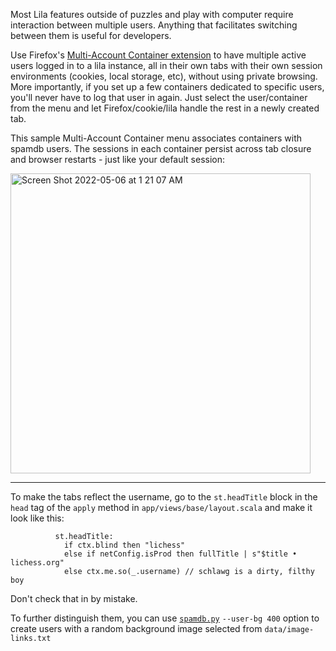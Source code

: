 Most Lila features outside of puzzles and play with computer require interaction between multiple users. Anything that facilitates switching between them is useful for developers.

Use Firefox's [Multi-Account Container extension](https://addons.mozilla.org/en-US/firefox/addon/multi-account-containers/) to have multiple active users logged in to a lila instance, all in their own tabs with their own session environments (cookies, local storage, etc), without using private browsing. More importantly, if you set up a few containers dedicated to specific users, you'll never have to log that user in again. Just select the user/container from the menu and let Firefox/cookie/lila handle the rest in a newly created tab.

This sample Multi-Account Container menu associates containers with spamdb users. The sessions in each container persist across tab closure and browser restarts - just like your default session:

<img align="center" width="480" alt="Screen Shot 2022-05-06 at 1 21 07 AM" src="https://user-images.githubusercontent.com/101470903/167077893-339af997-3f66-4d02-a612-97fa559510e7.png">

---

To make the tabs reflect the username, go to the `st.headTitle` block in the `head` tag of the `apply` method in `app/views/base/layout.scala` and make it look like this:

```
          st.headTitle:
            if ctx.blind then "lichess"
            else if netConfig.isProd then fullTitle | s"$title • lichess.org"
            else ctx.me.so(_.username) // schlawg is a dirty, filthy boy
```

Don't check that in by mistake.

To further distinguish them, you can use [`spamdb.py`](../local-setup/db.md) `--user-bg 400` option to create users with a random background image selected from `data/image-links.txt`
